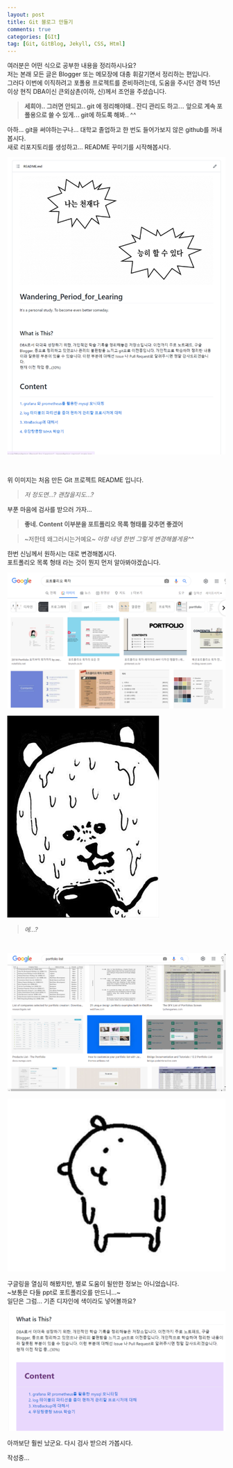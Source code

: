 ```yaml
---
layout: post
title: Git 블로그 만들기
comments: true
categories: [GIt]
tag: [Git, GitBlog, Jekyll, CSS, Html]
---
```


여러분은 어떤 식으로 공부한 내용을 정리하시나요?  
저는 본래 모든 글은 Blogger 또는 메모장에 대충 휘갈기면서 정리하는 편입니다.  
그러다 이번에 이직하려고 포폴용 프로젝트를 준비하려는데, 도움을 주시던 경력 15년 이상 현직 DBA이신 큰외삼촌(이하, 신)께서 조언을 주셨습니다.  

> **세희야.. 그러면 안되고.. git 에 정리해야돼.. 잔디 관리도 하고...**
  **앞으로 계속 포폴용으로 쓸 수 있게... git에 하도록 해봐.. ^^**

아하...  git을 써야하는구나... 대학교 졸업하고 한 번도 들어가보지 않은 github를 꺼내봅시다.  
새로 리포지토리를 생성하고... README 꾸미기를 시작해봅시다.  

![](../images/Wandering_Period_for_Learing_2022-04-15_120552.png)  

<br/>  

위 이미지는 처음 만든 Git 프로젝트 README 입니다.  

> *저 정도면...? 괜찮을지도...?*

부푼 마음에 검사를 받으러 가자... 

> **좋네. Content 이부분을 포트폴리오 목록 형태를 갖추면 좋겠어**

> ~저한테 왜그러시는거예요~ *아항 네넹 한번 그렇게 변경해볼게용^^*

한번 신님께서 원하시는 대로 변경해봅시다.  
포트폴리오 목록 형태 라는 것이 뭔지 먼저 알아봐야겠습니다.  

![](../images/Portfolio_list_2022-04-15_121908.png)  

![](../images/%EB%95%80%ED%9D%98%EB%A6%AC%EB%8A%94%EB%86%8D%EB%8B%B4%EA%B3%B0.jpg) <!-- 땀흘리는 농담곰 -->  

> *에...?*

<br/>  

![](../images/Portfolio_list_2022-04-15_122008.png)  

![](../images/%EB%A7%9D%EA%B0%80%EC%A7%84%EB%86%8D%EB%8B%B4%EA%B3%B0.jpg) <!-- 망가진 농담곰 -->  

구글링을 열심히 해봤지만, 별로 도움이 될만한 정보는 아니었습니다.  
~보통은 다들 ppt로 포트폴리오를 만드니...~  
일단은 그럼... 기존 디자인에 색이라도 넣어볼까요?  

![](../images/Wandering_Period_for_Learing_2022-04-15_134841.png)  

아까보단 훨씬 났군요. 다시 검사 받으러 가봅시다.  

작성중... 